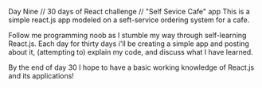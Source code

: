 Day Nine // 30 days of React challenge // "Self Sevice Cafe" app This is a simple react.js app modeled on a seft-service ordering system for a cafe.

Follow me programming noob as I stumble my way through self-learning React.js. Each day for thirty days i'll be creating a simple app and posting about it, (attempting to) explain my code, and discuss what I have learned.

By the end of day 30 I hope to have a basic working knowledge of React.js and its applications!
